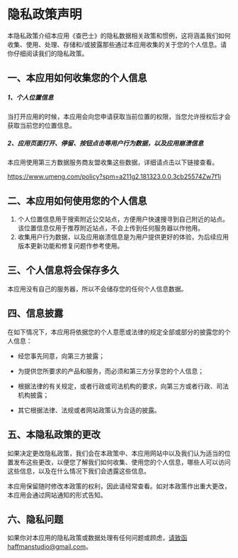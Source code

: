 # 隐私政策声明

本隐私政策介绍本应用《查巴士》的隐私数据相关政策和惯例，这将涵盖我们如何收集、使用、处理、存储和/或披露那些通过本应用收集的关于您的个人信息。请你仔细阅读我们的隐私政策。



## 一、本应用如何收集您的个人信息

##### 1、个人位置信息

当打开应用的时候，本应用会向您申请获取当前位置的权限，当您允许授权后才会获取当前您的位置信息。

##### 2、应用页面打开、停留、按钮点击等用户行为数据，以及应用崩溃信息

本应用使用第三方数据服务商友盟收集这些数据，详细请点击以下链接查看。

https://www.umeng.com/policy?spm=a211g2.181323.0.0.3cb25574Zw7f1j

## 二、本应用如何使用您的个人信息

1. 个人位置信息用于搜索附近公交站点，方便用户快速搜寻到自己附近的站点。该位置信息仅用于推荐附近站点，不会上传到任何服务器以作他用。
2. 收集用户行为数据，以及应用崩溃信息是为用户提供更好的体验，为后续应用版本更新功能和修复问题作参考使用。



## 三、个人信息将会保存多久

本应用没有自己的服务器，所以不会储存您的任何个人信息数据。



## 四、信息披露

在如下情况下，本应用将依据您的个人意愿或法律的规定全部或部分的披露您的个人信息：

* 经您事先同意，向第三方披露；

* 为提供您所要求的产品和服务，而必须和第三方分享您的个人信息；

* 根据法律的有关规定，或者行政或司法机构的要求，向第三方或者行政、司法机构披露；

* 其它根据法律、法规或者网站政策认为合适的披露。



## 五、本隐私政策的更改

如果决定更改隐私政策，我们会在本政策中、本应用网站中以及我们认为适当的位置发布这些更改，以便您了解我们如何收集、使用您的个人信息，哪些人可以访问这些信息，以及在什么情况下我们会透露这些信息。

本应用保留随时修改本政策的权利，因此请经常查看。如对本政策作出重大更改，本应用会通过网站通知的形式告知。



## 六、隐私问题

如果你对本应用的隐私政策或数据处理有任何问题或顾虑，请致函haffmanstudio@gmail.com。